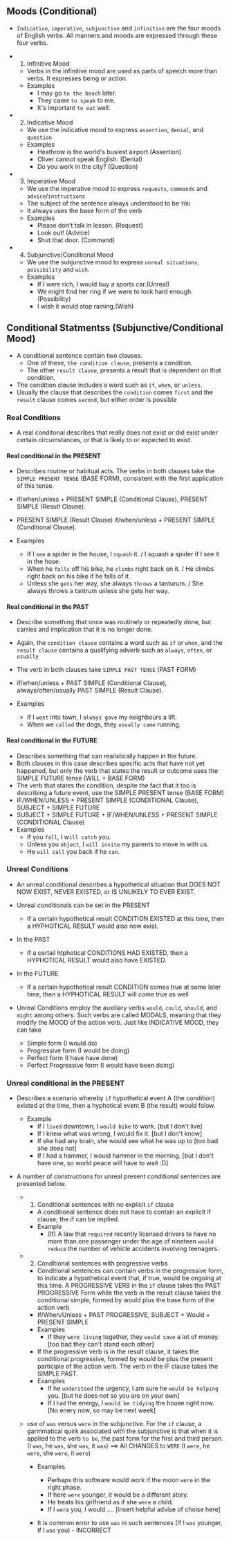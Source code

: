 ## Moods (Conditional)

- `Indicative`, `imperative`, `subjunctive` and `infinitive` are the four moods of English verbs.
  All manners and moods are expressed through these four verbs.

- 1. Infinitive Mood

  - Verbs in the infinitive mood are used as parts of speech more than verbs. It expresses being or action.
  - Examples
    - I may go `to the beach` later.
    - They came `to speak` to me.
    - It's important `to eat` well.

- 2. Indicative Mood

  - We use the indicative mood to express `assertion`, `denial`, and `question`
  - Examples
    - Heathrow is the world's busiest airport.(Assertion)
    - Oliver cannot speak English. (Denial)
    - Do you work in the city? (Question)

- 3. Imperative Mood

  - We use the imperative mood to express `requests`, `commands` and `advice`/`instructions`
  - The subject of the sentence always understood to be `YOU`
  - It always uses the base form of the verb
  - Examples
    - Please don't talk in lesson. (Request)
    - Look out! (Advice)
    - Shut that door. (Command)

- 4. Subjunctive/Conditional Mood

  - We use the subjunctive mood to express `unreal situations`, `possibility` and `wish`.
  - Examples
    - If I were rich, I would buy a sports car.(Unreal)
    - We might find her ring if we were to look hard enough.(Possibility)
    - I wish it would stop raining.(Wish)

## Conditional Statmentss (Subjunctive/Conditional Mood)

- A conditional sentence contain two clauses.
  - One of these, `the condition clause`, presents a condition.
  - The other `result clause`, presents a result that is dependent on that condition.
- The condition clause includes a word such as `if`, `when`, or `unless`.
- Usually the clause that describes the `condition` comes `first` and the `result` clause comes `second`,
  but either order is possible

### Real Conditions

- A real conditonal describes that really does not exist or did exist under certain circumstances, or that is
  likely to or expected to exist.

#### Real conditional in the PRESENT

- Describes routine or habitual acts. The verbs in both clauses take the `SIMPLE PRESENT TENSE` (BASE FORM),
  consistent with the first application of this tense.

- if/when/unless + PRESENT SIMPLE (Conditional Clause), PRESENT SIMPLE (Result Clause).
- PRESENT SIMPLE (Result Clause) if/when/unless + PRESENT SIMPLE (Conditional Clause).

- Examples
  - If I `see` a spider in the house, I `squash` it. / I squash a spider if I see it in the hose.
  - When he `falls` off his bike, he `climbs` right back on it. / He climbs right back on his bike if he falls of it.
  - Unless she `gets` her way, she always `throws` a tanturum. / She always throws a tantrum unless she gets her way.

#### Real conditional in the PAST

- Describe something that once was routinely or repeatedly done, but carries and implication that it is no longer done.
- Again, the `condition clause` contains a word such as `if` or `when`, and the `result clause` contains
  a qualifying adverb such as `always`, `often`, or `usually`
- The verb in both clauses take `SIMPLE PAST TENSE` (PAST FORM)

- if/when/unless + PAST SIMPLE (Conditional Clause), always/often/usually PAST SIMPLE (Result Clause).
- Examples
  - If I `went` into town, I `always gave` my neighbours a lift.
  - When we `called` the dogs, they `usually came` running.

#### Real conditional in the FUTURE

- Describes something that can realistically happen in the future.
- Both clauses in this case describes specific acts that have not yet happened, but only the verb
  that states the result or outcome uses the SIMPLE FUTURE tense (WILL + BASE FORM)
- The verb that states the condition, despite the fact that it too is describing a future event,
  use the SIMPLE PRESENT tense (BASE FORM)
- IF/WHEN/UNLESS + PRESENT SIMPLE (CONDITIONAL Clause), SUBJECT + SIMPLE FUTURE
- SUBJECT + SIMPLE FUTURE + IF/WHEN/UNLESS + PRESENT SIMPLE (CONDITIONAL Clause)
- Examples
  - If you `fall`, I w`ill catch` you.
  - Unless you `object`, I `will invite` my parents to move in with us.
  - He `will call` you back if he `can`.

### Unreal Conditions

- An unreal conditional describes a hypothetical situation that
  DOES NOT NOW EXIST, NEVER EXISTED, or IS UNLIKELY TO EVER EXIST.

- Unreal conditionals can be set in the PRESENT
  - If a certain hypothetical result CONDITION EXISTED at this time, then a HYPHOTICAL RESULT would also now exist.
- In the PAST
  - If a certail htphotical CONDITIONS HAD EXISTED, then a HYPHOTICAL RESULT would also have EXISTED.
- In the FUTURE
  - If a certain hypothetical result CONDITION comes true at some later time, then a HYPHOTICAL RESULT
    will come true as well
- Unreal Conditions employ the auxiliary verbs `would`, `could`, `should`, and `might` among others.
  Such verbs are called MODALS, meaning that they modify the MOOD of the action verb.
  Just like INDICATIVE MOOD, they can take
  - Simple form (I would do)
  - Progressive form (I would be doing)
  - Perfect form (I have have done)
  - Perfect Progressive form (I would have been doing)

### Unreal conditional in the PRESENT

- Describes a scenario whereby `if` hypothetical event A (the condition) existed at the time,
  then a hyphotical event B (the result) would folow.

  - Example
    - If I `lived` downtown, I `would bike` to work. [but I don't live]
    - If I knew what was wrong, I would fix it. [but I don't know]
    - If she had any brain, she would see what he was up to [too bad she does not]
    - If I had a hammer, I would hammer in the morning. [but I don't have one, so world peace will have to wait :D]

- A number of constructions for unreal present conditional sentences are presented below.

  - 1. Conditional sentences with no explicit `if` clause

    - A conditional sentence does not have to contain an explicit if clause; the if can be implied.
    - Example
      - (If) A law that `required` recently licensed drivers to have no more than one passenger
        under the age of nineteen `would reduce` the number of vehicle accidents involving teenagers.

  - 2. Conditional sentences with progressive verbs

    - Conditional sentences can contain verbs in the progressive form, to indicate a hypothetical event that,
      if true, would be ongoing at this time. A PROGRESSIVE VERB in the `if` clause takes the PAST PROGRESSIVE Form
      while the verb in the result clause takes the conditional simple, formed by would plus the base form of the
      action verb
    - If/When/Unless + PAST PROGRESSIVE, SUBJECT + Would + PRESENT SIMPLE
    - Examples
      - If they `were living` together, they `would save` a lot of money. [too bad they can't stand each other]
    - If the progressive verb is in the result clause, it takes the conditional progressive, formed by would
      be plus the present participle of the action verb. The verb in the IF clause takes the SIMPLE PAST.
    - Examples
      - If he `understood` the urgency, I am sure he `would be helping` you. [but he does not so you are on your own]
      - If I `had` the energy, I `would be tidying` the house right now. [No enery now, so may be next week]

  - use of `was` versus `were` in the subjunctive. For the `if` clause, a garmmatical quirk associated with the
    subjunctive is that when it is applied to the verb `to be`, the past form for the first and third person.
    (I `was`, he `was`, she `was`, it `was`) ==> All CHANGES to `WERE` (I `were`, he `were`, she `were`, it `were`)

    - Examples

      - Perhaps this software would work if the moon `were` in the right phase.
      - If here `were` younger, it would be a different story.
      - He treats his girlfriend as if she `were` a child.
      - If I `were` you, I would .... [insert helpful advise of choise here]

    - It is common error to use `was` in such sentences (If I `was` younger, If I `was` you) - INCORRECT
